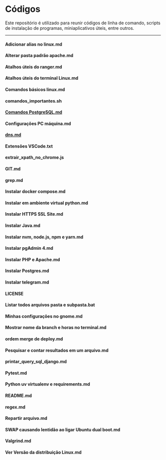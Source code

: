 # Códigos

Este repositório é utilizado para reunir códigos de linha de comando, scripts de instalação de programas, miniaplicativos úteis, entre outros.

---

#### Adicionar alias no linux.md  
#### Alterar pasta padrão apache.md  
#### Atalhos úteis do ranger.md  
#### Atalhos úteis do terminal Linux.md  
#### Comandos básicos linux.md  
#### comandos_importantes.sh  
#### [Comandos PostgreSQL.md](./Comandos%20PostgreSQL.md)
#### Configurações PC máquina.md  
#### [dns.md](./dns.md)
#### Extensões VSCode.txt  
#### extrair_xpath_no_chrome.js  
#### GIT.md  
#### grep.md  
#### Instalar docker compose.md  
#### Instalar em ambiente virtual python.md  
#### Instalar HTTPS SSL Site.md  
#### Instalar Java.md  
#### Instalar nvm, node.js, npm e yarn.md  
#### Instalar pgAdmin 4.md  
#### Instalar PHP e Apache.md  
#### Instalar Postgres.md  
#### Instalar telegram.md  
#### LICENSE  
#### Listar todos arquivos pasta e subpasta.bat  
#### Minhas configurações no gnome.md  
#### Mostrar nome da branch e horas no terminal.md  
#### ordem merge de deploy.md  
#### Pesquisar e contar resultados em um arquivo.md  
#### printar_query_sql_django.md  
#### Pytest.md  
#### Python uv virtualenv e requirements.md  
#### README.md  
#### regex.md  
#### Repartir arquivo.md  
#### SWAP causando lentidão ao ligar Ubuntu dual boot.md  
#### Valgrind.md  
#### Ver Versão da distribuição Linux.md  
